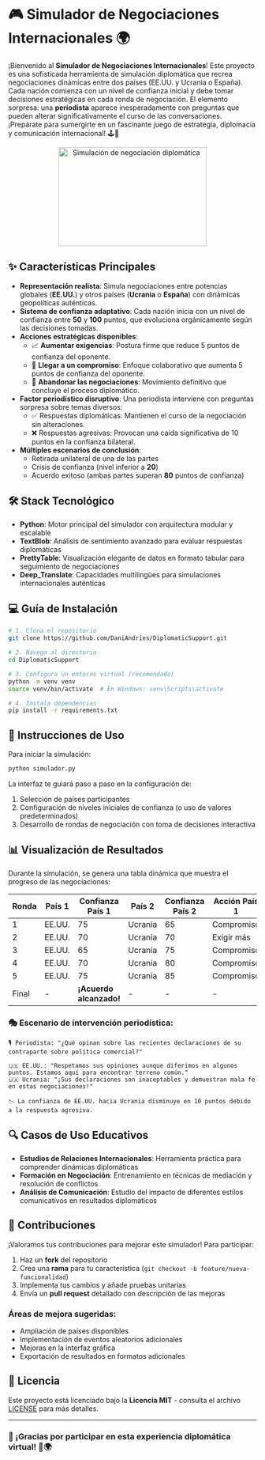 # 🎮 **Simulador de Negociaciones Internacionales** 🌍

¡Bienvenido al **Simulador de Negociaciones Internacionales**! Este proyecto es una sofisticada herramienta de simulación diplomática que recrea negociaciones dinámicas entre dos países (EE.UU. y Ucrania o España). Cada nación comienza con un nivel de confianza inicial y debe tomar decisiones estratégicas en cada ronda de negociación. El elemento sorpresa: una **periodista** aparece inesperadamente con preguntas que pueden alterar significativamente el curso de las conversaciones. ¡Prepárate para sumergirte en un fascinante juego de estrategia, diplomacia y comunicación internacional! 🕹️🤝

<p align="center">
  <img src="https://media2.giphy.com/media/v1.Y2lkPTc5MGI3NjExYzgxcmJ5a3NrbWh3d3ppZjF5Znc0cWszZDA1Zmo3ZWQyZm5saHU2biZlcD12MV9pbnRlcm5hbF9naWZfYnlfaWQmY3Q9Zw/qgQUggAC3Pfv687qPC/giphy.gif" alt="Simulación de negociación diplomática" width="300" height="200">
</p>

## ✨ **Características Principales**

- **Representación realista**: Simula negociaciones entre potencias globales (**EE.UU.**) y otros países (**Ucrania** o **España**) con dinámicas geopolíticas auténticas.
- **Sistema de confianza adaptativo**: Cada nación inicia con un nivel de confianza entre **50** y **100** puntos, que evoluciona orgánicamente según las decisiones tomadas.
- **Acciones estratégicas disponibles**:
  - 📈 **Aumentar exigencias**: Postura firme que reduce 5 puntos de confianza del oponente.
  - 🤝 **Llegar a un compromiso**: Enfoque colaborativo que aumenta 5 puntos de confianza del oponente.
  - 🚪 **Abandonar las negociaciones**: Movimiento definitivo que concluye el proceso diplomático.
- **Factor periodístico disruptivo**: Una periodista interviene con preguntas sorpresa sobre temas diversos:
  - ✅ Respuestas diplomáticas: Mantienen el curso de la negociación sin alteraciones.
  - ❌ Respuestas agresivas: Provocan una caída significativa de 10 puntos en la confianza bilateral.
- **Múltiples escenarios de conclusión**:
  - Retirada unilateral de una de las partes
  - Crisis de confianza (nivel inferior a **20**)
  - Acuerdo exitoso (ambas partes superan **80** puntos de confianza)

## 🛠️ **Stack Tecnológico**

- **Python**: Motor principal del simulador con arquitectura modular y escalable
- **TextBlob**: Análisis de sentimiento avanzado para evaluar respuestas diplomáticas
- **PrettyTable**: Visualización elegante de datos en formato tabular para seguimiento de negociaciones
- **Deep_Translate**: Capacidades multilingües para simulaciones internacionales auténticas

## 💻 **Guía de Instalación**

```bash
# 1. Clona el repositorio
git clone https://github.com/DaniAndries/DiplomaticSupport.git

# 2. Navega al directorio
cd DiplomaticSupport

# 3. Configura un entorno virtual (recomendado)
python -m venv venv
source venv/bin/activate  # En Windows: venv\Scripts\activate

# 4. Instala dependencias
pip install -r requirements.txt
```

## 🚀 **Instrucciones de Uso**

Para iniciar la simulación:

```bash
python simulador.py
```

La interfaz te guiará paso a paso en la configuración de:
1. Selección de países participantes
2. Configuración de niveles iniciales de confianza (o uso de valores predeterminados)
3. Desarrollo de rondas de negociación con toma de decisiones interactiva

## 📊 **Visualización de Resultados**

Durante la simulación, se genera una tabla dinámica que muestra el progreso de las negociaciones:

| Ronda | País 1 | Confianza País 1 | País 2  | Confianza País 2 | Acción País 1 | Acción País 2 | Confianza Total |
|-------|--------|------------------|---------|------------------|---------------|---------------|-----------------|
| 1     | EE.UU. | 75               | Ucrania | 65               | Compromiso    | Exigir más    | 70              |
| 2     | EE.UU. | 70               | Ucrania | 70               | Exigir más    | Compromiso    | 70              |
| 3     | EE.UU. | 65               | Ucrania | 75               | Compromiso    | Compromiso    | 70              |
| 4     | EE.UU. | 70               | Ucrania | 80               | Compromiso    | Compromiso    | 75              |
| 5     | EE.UU. | 75               | Ucrania | 85               | Compromiso    | Compromiso    | 80              |
| Final | -      | **¡Acuerdo alcanzado!** | - | -               | -             | -             | -               |

### 🎭 **Escenario de intervención periodística:**

```
🎙️ Periodista: "¿Qué opinan sobre las recientes declaraciones de su contraparte sobre política comercial?"

🇺🇸 EE.UU.: "Respetamos sus opiniones aunque diferimos en algunos puntos. Estamos aquí para encontrar terreno común."
🇺🇦 Ucrania: "¡Sus declaraciones son inaceptables y demuestran mala fe en estas negociaciones!"

📉 La confianza de EE.UU. hacia Ucrania disminuye en 10 puntos debido a la respuesta agresiva.
```

## 🔍 **Casos de Uso Educativos**

- **Estudios de Relaciones Internacionales**: Herramienta práctica para comprender dinámicas diplomáticas
- **Formación en Negociación**: Entrenamiento en técnicas de mediación y resolución de conflictos
- **Análisis de Comunicación**: Estudio del impacto de diferentes estilos comunicativos en resultados diplomáticos

## 👥 **Contribuciones**

¡Valoramos tus contribuciones para mejorar este simulador! Para participar:

1. Haz un **fork** del repositorio
2. Crea una **rama** para tu característica (`git checkout -b feature/nueva-funcionalidad`)
3. Implementa tus cambios y añade pruebas unitarias
4. Envía un **pull request** detallado con descripción de las mejoras

### Áreas de mejora sugeridas:
- Ampliación de países disponibles
- Implementación de eventos aleatorios adicionales
- Mejoras en la interfaz gráfica
- Exportación de resultados en formatos adicionales

## 📄 **Licencia**

Este proyecto está licenciado bajo la **Licencia MIT** - consulta el archivo [LICENSE](LICENSE) para más detalles.

---

### 🌟 ¡Gracias por participar en esta experiencia diplomática virtual! 🤝🌍